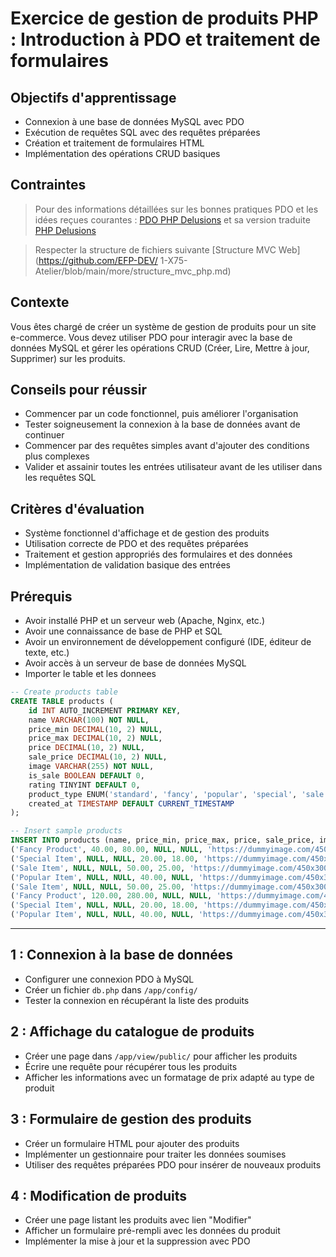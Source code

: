 # Exercice de gestion de produits PHP : Introduction à PDO et traitement de formulaires

## Objectifs d'apprentissage
- Connexion à une base de données MySQL avec PDO
- Exécution de requêtes SQL avec des requêtes préparées
- Création et traitement de formulaires HTML
- Implémentation des opérations CRUD basiques

## Contraintes

>Pour des informations détaillées sur les bonnes pratiques PDO et les idées reçues courantes : [PDO PHP Delusions](https://phpdelusions.net/pdo) et sa version traduite [PHP Delusions](https://github.com/EFP-DEV/1-X75-Atelier/blob/main/more/PDO_PHP_DELUSIONS.md)

> Respecter la structure de fichiers suivante [Structure MVC Web](https://github.com/EFP-DEV/
1-X75-Atelier/blob/main/more/structure_mvc_php.md)

## Contexte
Vous êtes chargé de créer un système de gestion de produits pour un site e-commerce. Vous devez utiliser PDO pour interagir avec la base de données MySQL et gérer les opérations CRUD (Créer, Lire, Mettre à jour, Supprimer) sur les produits.


## Conseils pour réussir
- Commencer par un code fonctionnel, puis améliorer l'organisation
- Tester soigneusement la connexion à la base de données avant de continuer
- Commencer par des requêtes simples avant d'ajouter des conditions plus complexes
- Valider et assainir toutes les entrées utilisateur avant de les utiliser dans les requêtes SQL

## Critères d'évaluation
- Système fonctionnel d'affichage et de gestion des produits
- Utilisation correcte de PDO et des requêtes préparées
- Traitement et gestion appropriés des formulaires et des données
- Implémentation de validation basique des entrées

## Prérequis
- Avoir installé PHP et un serveur web (Apache, Nginx, etc.)
- Avoir une connaissance de base de PHP et SQL
- Avoir un environnement de développement configuré (IDE, éditeur de texte, etc.)
- Avoir accès à un serveur de base de données MySQL
- Importer le table et les donnees

```SQL
-- Create products table
CREATE TABLE products (
    id INT AUTO_INCREMENT PRIMARY KEY,
    name VARCHAR(100) NOT NULL,
    price_min DECIMAL(10, 2) NULL,
    price_max DECIMAL(10, 2) NULL,
    price DECIMAL(10, 2) NULL,
    sale_price DECIMAL(10, 2) NULL,
    image VARCHAR(255) NOT NULL,
    is_sale BOOLEAN DEFAULT 0,
    rating TINYINT DEFAULT 0,
    product_type ENUM('standard', 'fancy', 'popular', 'special', 'sale') NOT NULL,
    created_at TIMESTAMP DEFAULT CURRENT_TIMESTAMP
);

-- Insert sample products
INSERT INTO products (name, price_min, price_max, price, sale_price, image, is_sale, rating, product_type) VALUES
('Fancy Product', 40.00, 80.00, NULL, NULL, 'https://dummyimage.com/450x300/dee2e6/6c757d.jpg', 0, 0, 'fancy'),
('Special Item', NULL, NULL, 20.00, 18.00, 'https://dummyimage.com/450x300/dee2e6/6c757d.jpg', 1, 5, 'special'),
('Sale Item', NULL, NULL, 50.00, 25.00, 'https://dummyimage.com/450x300/dee2e6/6c757d.jpg', 1, 0, 'sale'),
('Popular Item', NULL, NULL, 40.00, NULL, 'https://dummyimage.com/450x300/dee2e6/6c757d.jpg', 0, 5, 'popular'),
('Sale Item', NULL, NULL, 50.00, 25.00, 'https://dummyimage.com/450x300/dee2e6/6c757d.jpg', 1, 0, 'sale'),
('Fancy Product', 120.00, 280.00, NULL, NULL, 'https://dummyimage.com/450x300/dee2e6/6c757d.jpg', 0, 0, 'fancy'),
('Special Item', NULL, NULL, 20.00, 18.00, 'https://dummyimage.com/450x300/dee2e6/6c757d.jpg', 1, 5, 'special'),
('Popular Item', NULL, NULL, 40.00, NULL, 'https://dummyimage.com/450x300/dee2e6/6c757d.jpg', 0, 5, 'popular');
```

---

## 1 : Connexion à la base de données
- Configurer une connexion PDO à MySQL
- Créer un fichier `db.php` dans `/app/config/`
- Tester la connexion en récupérant la liste des produits

## 2 : Affichage du catalogue de produits
- Créer une page dans `/app/view/public/` pour afficher les produits
- Écrire une requête pour récupérer tous les produits
- Afficher les informations avec un formatage de prix adapté au type de produit

## 3 : Formulaire de gestion des produits
- Créer un formulaire HTML pour ajouter des produits
- Implémenter un gestionnaire pour traiter les données soumises
- Utiliser des requêtes préparées PDO pour insérer de nouveaux produits

## 4 : Modification de produits
- Créer une page listant les produits avec lien "Modifier"
- Afficher un formulaire pré-rempli avec les données du produit
- Implémenter la mise à jour et la suppression avec PDO
